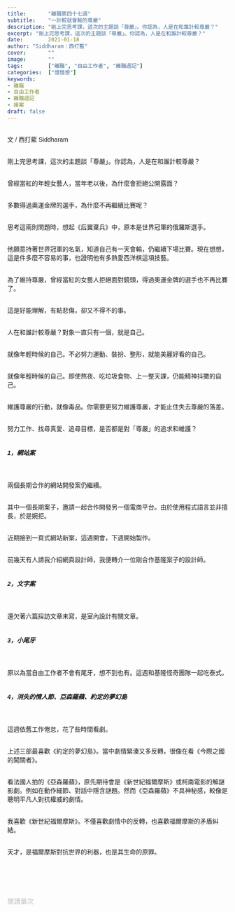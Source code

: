 ```yaml
---
title:       "離職第四十七週"
subtitle:    "一計較就會輸的尊嚴"
description: "剛上完思考課，這次的主題談「尊嚴」。你認為，人是在和誰計較尊嚴？"
excerpt: "剛上完思考課，這次的主題談「尊嚴」。你認為，人是在和誰計較尊嚴？"
date:        2021-01-18
author: "Siddharam｜西打藍"
cover:       ""
image:       ""
tags:        ["離職", "自由工作者", "離職週記"]
categories:  ["慢慢想"]
keywords:
- 離職
- 自由工作者
- 離職週記
- 接案
draft: false
---
```


<article style="font-family: 'Noto Sans TC', '微軟正黑體', sans-serif; font-weight: 300;">

<br>文 / 西打藍 Siddharam<br><br>

剛上完思考課，這次的主題談「尊嚴」。你認為，人是在和誰計較尊嚴？<br><br>

曾經當紅的年輕女藝人，當年老以後，為什麼會拒絕公開露面？<br><br>

多數得過奧運金牌的選手，為什麼不再繼續比賽呢？<br><br>

思考這兩則問題時，想起《后翼棄兵》中，原本是世界冠軍的俄羅斯選手。<br><br>

他願意持著世界冠軍的名氣，知道自己有一天會輸，仍繼續下場比賽。現在想想，這是件多麼不容易的事，也證明他有多熱愛西洋棋這項技藝。<br><br>

為了維持尊嚴，曾經當紅的女藝人拒絕面對鏡頭，得過奧運金牌的選手也不再比賽了。<br><br>

這是好能理解，有點悲傷，卻又不得不的事。<br><br>

人在和誰計較尊嚴？對象一直只有一個，就是自己。<br><br>

就像年輕時候的自己。不必努力運動、裝扮、整形，就能美麗好看的自己。<br><br>

就像年輕時候的自己。即使熬夜、吃垃圾食物、上一整天課，仍能精神抖擻的自己。<br><br>

維護尊嚴的行動，就像毒品。你需要更努力維護尊嚴，才能止住失去尊嚴的落差。<br><br>

努力工作、找尋真愛、追尋目標，是否都是對「尊嚴」的追求和維護？<br><br>


<h5 class="article-h1-color">1，網站案</h5><br>

兩個長期合作的網站開發案仍繼續。<br><br>

其中一個長期案子，邀請一起合作開發另一個電商平台。由於使用程式語言並非擅長，於是婉拒。<br><br>

近期接到一頁式網站新案，這週開會，下週開始製作。<br><br>

前幾天有人請我介紹網頁設計師，我便轉介一位剛合作基隆案子的設計師。<br><br>


<h5 class="article-h1-color">2，文字案</h5><br>

還欠著六篇採訪文章未寫，是室內設計有關文章。<br><br>


<h5 class="article-h1-color">3，小尾牙</h5><br>

原以為當自由工作者不會有尾牙，想不到也有。這週和基隆怪奇團隊一起吃泰式。<br><br>


<h5 class="article-h1-color">4，消失的情人節、亞森羅蘋、約定的夢幻島</h5><br>

這週依舊工作倦怠，花了些時間看劇。<br><br>

上述三部最喜歡《約定的夢幻島》。當中劇情緊湊又多反轉，很像在看《今際之國的闖關者》。<br><br>

看法國人拍的《亞森羅蘋》，原先期待會是《新世紀福爾摩斯》或柯南電影的解謎影劇。例如在動作細節、對話中隱含謎題。然而《亞森羅蘋》不具神秘感，較像是聰明平凡人對抗權威的劇情。<br><br>

我喜歡《新世紀福爾摩斯》。不僅喜歡劇情中的反轉，也喜歡福爾摩斯的矛盾糾結。<br><br>

天才，是福爾摩斯對抗世界的利器，也是其生命的原罪。<br><br>

<br><br><br>

</article>

<div style="color: #bfbfbf; font-size: 15px;" id="busuanzi_container_page_pv">
  閱讀量<span id="busuanzi_value_page_pv"></span>次
</div>




<script src="../../js/post.js"></script>




